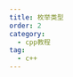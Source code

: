 ```yaml
---
title: 枚举类型
order: 2
category:
  - cpp教程
tag:
  - c++ 
---
```


<LeftRightLayout/>

<script setup>
import ToggleContent from "@ToggleContent";
import TopToggleContent from "@TopToggleContent";
import LeftRightLayout from "@LeftRightLayout";
</script>